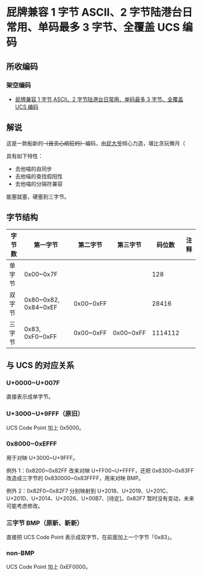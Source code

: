 # 屁牌兼容 1 字节 ASCII、2 字节陆港台日常用、单码最多 3 字节、全覆盖 UCS 编码

## 所收编码
### 架空编码
- [屁牌兼容 1 字节 ASCII、2 字节陆港台日常用、单码最多 3 字节、全覆盖 UCS 编码](https://zhuanlan.zhihu.com/p/33140509)

## 解说
这是一款船新的<del>（且丧心病狂的）</del>编码，由[屁大爷](https://github.com/farteryhr)倾心力造，堪比贪玩懒月（

具有如下特性：
- 去他喵的自同步
- 去他喵的查找假阳性
- 去他喵的分隔符兼容

能塞就塞，硬塞到三字节。

## 字节结构
|字节数|第一字节|第二字节|第三字节|码位数|注释|
|-|-|-|-|-|-|
|单字节|0x00\~0x7F|||128||
|双字节|0x80\~0x82, 0x84\~0xEF|0x00\~0xFF||28416||
|三字节|0x83, 0xF0\~0xFF|0x00\~0xFF|0x00\~0xFF|1114112||

## 与 UCS 的对应关系
### U+0000\~U+007F
直接表示成单字节。

### U+3000\~U+9FFF（原旧）
UCS Code Point 加上 0x5000。

### 0x8000\~0xEFFF
用于对映 U+3000\~U+9FFF。

例外 1：0x8200\~0x82FF 改来对映 U+FF00\~U+FFFF，还把 0x8300\~0x83FF 改造成三字节的 0x830000\~0x83FFFF，用来对映 BMP。

例外 2：0x82F0\~0x82F7 分别映射到 U+2018、U+2019、U+201C、U+201D、U+2014、U+2026、U+00B7、[待定]。0x82F7 暂时没有变动，未来可能考虑修改。

### 三字节 BMP（原新、新新）
直接把 UCS Code Point 表示成双字节，在前面加上一个字节「0x83」。

### non-BMP
UCS Code Point 加上 0xEF0000。
